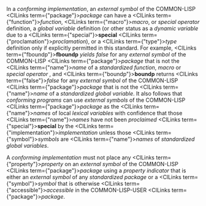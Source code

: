  



In a *conforming implementation*, an *external symbol* of the COMMON-LISP <ClLinks  term={"package"}><i>package</i></ClLinks> can have a <ClLinks  term={"function"}><i>function</i></ClLinks>, <ClLinks  term={"macro"}><i>macro</i></ClLinks>, or *special operator* definition, a *global variable* definition (or other status as a *dynamic variable* due to a <ClLinks  term={"special"}><b>special</b></ClLinks> <ClLinks  term={"proclamation"}><i>proclamation</i></ClLinks>), or a <ClLinks  term={"type"}><i>type</i></ClLinks> definition only if explicitly permitted in this standard. For example, <ClLinks  term={"fboundp"}><b>fboundp</b></ClLinks> *yields false* for any *external symbol* of the COMMON-LISP <ClLinks  term={"package"}><i>package</i></ClLinks> that is not the <ClLinks  term={"name"}><i>name</i></ClLinks> of a *standardized function*, *macro* or *special operator* , and <ClLinks  term={"boundp"}><b>boundp</b></ClLinks> returns <ClLinks  term={"false"}><i>false</i></ClLinks> for any *external symbol* of the COMMON-LISP <ClLinks  term={"package"}><i>package</i></ClLinks> that is not the <ClLinks  term={"name"}><i>name</i></ClLinks> of a *standardized global variable*. It also follows that *conforming programs* can use *external symbols* of the COMMON-LISP <ClLinks  term={"package"}><i>package</i></ClLinks> as the <ClLinks  term={"name"}><i>names</i></ClLinks> of local *lexical variables* with confidence that those <ClLinks  term={"name"}><i>names</i></ClLinks> have not been *proclaimed* <ClLinks  term={"special"}><b>special</b></ClLinks> by the <ClLinks  term={"implementation"}><i>implementation</i></ClLinks> unless those <ClLinks  term={"symbol"}><i>symbols</i></ClLinks> are <ClLinks  term={"name"}><i>names</i></ClLinks> of *standardized global variables*. 



A *conforming implementation* must not place any <ClLinks  term={"property"}><i>property</i></ClLinks> on an *external symbol* of the COMMON-LISP <ClLinks  term={"package"}><i>package</i></ClLinks> using a *property indicator* that is either an *external symbol* of any *standardized package* or a <ClLinks  term={"symbol"}><i>symbol</i></ClLinks> that is otherwise <ClLinks  term={"accessible"}><i>accessible</i></ClLinks> in the COMMON-LISP-USER <ClLinks  term={"package"}><i>package</i></ClLinks>. 



